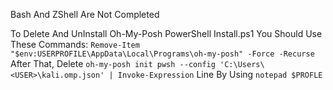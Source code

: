 Bash And ZShell Are Not Completed

To Delete And UnInstall Oh-My-Posh PowerShell Install.ps1 You Should Use These Commands:
`Remove-Item "$env:USERPROFILE\AppData\Local\Programs\oh-my-posh" -Force -Recurse`
After That, Delete `oh-my-posh init pwsh --config 'C:\Users\<USER>\kali.omp.json' | Invoke-Expression` Line By Using `notepad $PROFLE`
